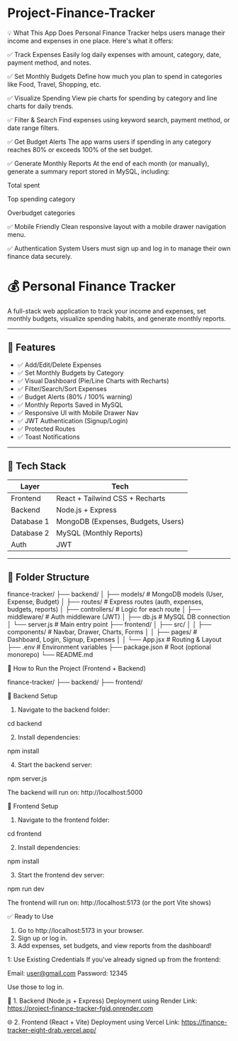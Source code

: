 # Project-Finance-Tracker

💡 What This App Does
Personal Finance Tracker helps users manage their income and expenses in one place. Here's what it offers:

✅ Track Expenses
Easily log daily expenses with amount, category, date, payment method, and notes.

✅ Set Monthly Budgets
Define how much you plan to spend in categories like Food, Travel, Shopping, etc.

✅ Visualize Spending
View pie charts for spending by category and line charts for daily trends.

✅ Filter & Search
Find expenses using keyword search, payment method, or date range filters.

✅ Get Budget Alerts
The app warns users if spending in any category reaches 80% or exceeds 100% of the set budget.

✅ Generate Monthly Reports
At the end of each month (or manually), generate a summary report stored in MySQL, including:

Total spent

Top spending category

Overbudget categories

✅ Mobile Friendly
Clean responsive layout with a mobile drawer navigation menu.

✅ Authentication System
Users must sign up and log in to manage their own finance data securely.


# 💰 Personal Finance Tracker

A full-stack web application to track your income and expenses, set monthly budgets, visualize spending habits, and generate monthly reports.

---

## 🚀 Features

- ✅ Add/Edit/Delete Expenses
- ✅ Set Monthly Budgets by Category
- ✅ Visual Dashboard (Pie/Line Charts with Recharts)
- ✅ Filter/Search/Sort Expenses
- ✅ Budget Alerts (80% / 100% warning)
- ✅ Monthly Reports Saved in MySQL
- ✅ Responsive UI with Mobile Drawer Nav
- ✅ JWT Authentication (Signup/Login)
- ✅ Protected Routes
- ✅ Toast Notifications

---

## 🧱 Tech Stack

| Layer      | Tech                            |
|------------|----------------------------------|
| Frontend   | React + Tailwind CSS + Recharts |
| Backend    | Node.js + Express               |
| Database 1 | MongoDB (Expenses, Budgets, Users) |
| Database 2 | MySQL (Monthly Reports)         |
| Auth       | JWT                             |

---

## 📁 Folder Structure

finance-tracker/
├── backend/
│ ├── models/ # MongoDB models (User, Expense, Budget)
│ ├── routes/ # Express routes (auth, expenses, budgets, reports)
│ ├── controllers/ # Logic for each route
│ ├── middleware/ # Auth middleware (JWT)
│ ├── db.js # MySQL DB connection
│ └── server.js # Main entry point
├── frontend/
│ ├── src/
│ │ ├── components/ # Navbar, Drawer, Charts, Forms
│ │ ├── pages/ # Dashboard, Login, Signup, Expenses
│ │ └── App.jsx # Routing & Layout
├── .env # Environment variables
├── package.json # Root (optional monorepo)
└── README.md

🚀 How to Run the Project (Frontend + Backend)

finance-tracker/
├── backend/
├── frontend/

🔧 Backend Setup
1. Navigate to the backend folder:

cd backend

2. Install dependencies:

npm install

4. Start the backend server:

npm server.js

The backend will run on: http://localhost:5000


🎨 Frontend Setup
1. Navigate to the frontend folder:

cd frontend

2. Install dependencies:

npm install

3. Start the frontend dev server:

npm run dev

The frontend will run on: http://localhost:5173 (or the port Vite shows)

✅ Ready to Use
1. Go to http://localhost:5173 in your browser.
2. Sign up or log in.
3. Add expenses, set budgets, and view reports from the dashboard!


1: Use Existing Credentials
If you've already signed up from the frontend:

Email: user@gmail.com
Password: 12345

Use those to log in.

🚀 1. Backend (Node.js + Express) Deployment using Render
 Link: https://project-finance-tracker-fgid.onrender.com

 🌐 2. Frontend (React + Vite) Deployment using Vercel
 Link: https://finance-tracker-eight-drab.vercel.app/